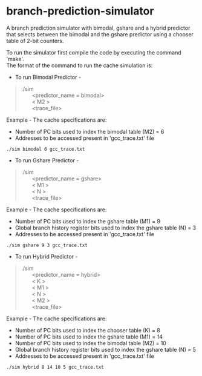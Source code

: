 # branch-prediction-simulator
A branch prediction simulator with bimodal, gshare and a hybrid predictor that selects between the bimodal and the gshare predictor using a chooser table of 2-bit counters.

To run the simulator first compile the code by executing the command 'make'.<br/>
The format of the command to run the cache simulation is:

* To run Bimodal Predictor -
>./sim<br/>
>&emsp;&emsp;<predictor_name = bimodal><br/>
>&emsp;&emsp;< M2 ><br/>
>&emsp;&emsp;<trace_file><br/>

Example - The cache specifications are:
* Number of PC bits used to index the bimodal table (M2) = 6
* Addresses to be accessed present in 'gcc_trace.txt' file

```./sim bimodal 6 gcc_trace.txt```

* To run Gshare Predictor -
>./sim<br/>
>&emsp;&emsp;<predictor_name = gshare><br/>
>&emsp;&emsp;< M1 ><br/>
>&emsp;&emsp;< N ><br/>
>&emsp;&emsp;<trace_file><br/>

Example - The cache specifications are:
* Number of PC bits used to index the gshare table (M1) = 9
* Global branch history register bits used to index the gshare table (N) = 3
* Addresses to be accessed present in 'gcc_trace.txt' file

```./sim gshare 9 3 gcc_trace.txt```

* To run Hybrid Predictor -
>./sim<br/>
>&emsp;&emsp;<predictor_name = hybrid><br/>
>&emsp;&emsp;< K ><br/>
>&emsp;&emsp;< M1 ><br/>
>&emsp;&emsp;< N ><br/>
>&emsp;&emsp;< M2 ><br/>
>&emsp;&emsp;<trace_file><br/>

Example - The cache specifications are:
* Number of PC bits used to index the chooser table (K) = 8
* Number of PC bits used to index the gshare table (M1) = 14
* Number of PC bits used to index the bimodal table (M2) = 10
* Global branch history register bits used to index the gshare table (N) = 5
* Addresses to be accessed present in 'gcc_trace.txt' file

```./sim hybrid 8 14 10 5 gcc_trace.txt```
